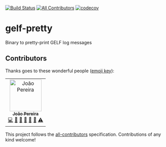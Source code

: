 [![Build Status](https://travis-ci.com/joaodrp/gelf-pretty.svg?token=hqGbKsuw6ABcry7estPP&branch=master)](https://travis-ci.com/joaodrp/gelf-pretty)
[![All Contributors](https://img.shields.io/badge/all_contributors-1-orange.svg?style=flat-square)](#contributors)
[![codecov](https://codecov.io/gh/joaodrp/gelf-pretty/branch/master/graph/badge.svg?token=0pMkTbPIOu)](https://codecov.io/gh/joaodrp/gelf-pretty)

# gelf-pretty
Binary to pretty-print GELF log messages


## Contributors

Thanks goes to these wonderful people ([emoji key](https://allcontributors.org/docs/en/emoji-key)):

<!-- ALL-CONTRIBUTORS-LIST:START - Do not remove or modify this section -->
<!-- prettier-ignore -->
<table><tr><td align="center"><a href="http://joaodrp.com"><img src="https://avatars3.githubusercontent.com/u/484633?v=4" width="100px;" alt="João Pereira"/><br /><sub><b>João Pereira</b></sub></a><br /><a href="https://github.com/joaodrp/gelf-pretty/commits?author=joaodrp" title="Code">💻</a> <a href="https://github.com/joaodrp/gelf-pretty/commits?author=joaodrp" title="Documentation">📖</a> <a href="#maintenance-joaodrp" title="Maintenance">🚧</a> <a href="#projectManagement-joaodrp" title="Project Management">📆</a> <a href="https://github.com/joaodrp/gelf-pretty/issues?q=author%3Ajoaodrp" title="Bug reports">🐛</a> <a href="#review-joaodrp" title="Reviewed Pull Requests">👀</a> <a href="https://github.com/joaodrp/gelf-pretty/commits?author=joaodrp" title="Tests">⚠️</a></td></tr></table>

<!-- ALL-CONTRIBUTORS-LIST:END -->

This project follows the [all-contributors](https://github.com/all-contributors/all-contributors) specification. Contributions of any kind welcome!